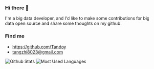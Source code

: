 ### Hi there 👋

I'm a big data developer, and I'd like to make some contributions for big data open source and share some thoughts on my github.

### Find me

- <https://github.com/Tandoy>
- <tangzhi8023@gmail.com>


![Github Stats](https://github-readme-stats.vercel.app/api?username=Tandoy&show_icons=true&theme=dark&count_private=true)
![Most Used Languages](https://github-readme-stats.vercel.app/api/top-langs/?username=Tandoy&theme=dark&layout=compact)
